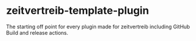 # zeitvertreib-template-plugin
The starting off point for every plugin made for zeitvertreib including GitHub Build and release actions.
